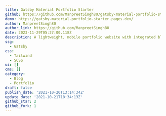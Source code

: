 ```yaml
---
title: Gatsby Material Portfolio Starter
github: https://github.com/ManpreetSingh80/gatsby-material-portfolio-starter
demo: https://gatsby-material-portfolio-starter.pages.dev/
author: ManpreetSingh80
author_link: https://github.com/ManpreetSingh80
date: 2023-11-29T05:27:00.118Z
description: A lightweight, mobile portfolio website with integrated blog for gatsby
ssg:
  - Gatsby
css:
  - Tailwind
  - SCSS
ui: []
cms: []
category:
  - Blog
  - Portfolio
draft: false
publish_date: '2021-10-20T13:14:34Z'
update_date: '2021-10-21T18:34:13Z'
github_star: 2
github_fork: 1
---
```

